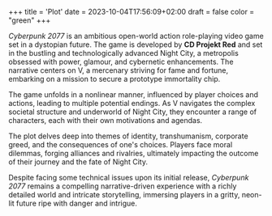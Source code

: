 +++
title = 'Plot'
date = 2023-10-04T17:56:09+02:00
draft = false
color = "green"
+++

*Cyberpunk 2077* is an ambitious open-world action role-playing video game set in a dystopian future. The game is developed by **CD Projekt Red** and set in the bustling and technologically advanced Night City, a metropolis obsessed with power, glamour, and cybernetic enhancements. The narrative centers on V, a mercenary striving for fame and fortune, embarking on a mission to secure a prototype immortality chip.

The game unfolds in a nonlinear manner, influenced by player choices and actions, leading to multiple potential endings. As V navigates the complex societal structure and underworld of Night City, they encounter a range of characters, each with their own motivations and agendas.

The plot delves deep into themes of identity, transhumanism, corporate greed, and the consequences of one's choices. Players face moral dilemmas, forging alliances and rivalries, ultimately impacting the outcome of their journey and the fate of Night City.

Despite facing some technical issues upon its initial release, *Cyberpunk 2077* remains a compelling narrative-driven experience with a richly detailed world and intricate storytelling, immersing players in a gritty, neon-lit future ripe with danger and intrigue.




